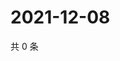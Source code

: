 # 2021-12-08

共 0 条

<!-- BEGIN WEIBO -->
<!-- 最后更新时间 Wed Dec 08 2021 15:14:27 GMT+0800 (China Standard Time) -->

<!-- END WEIBO -->
